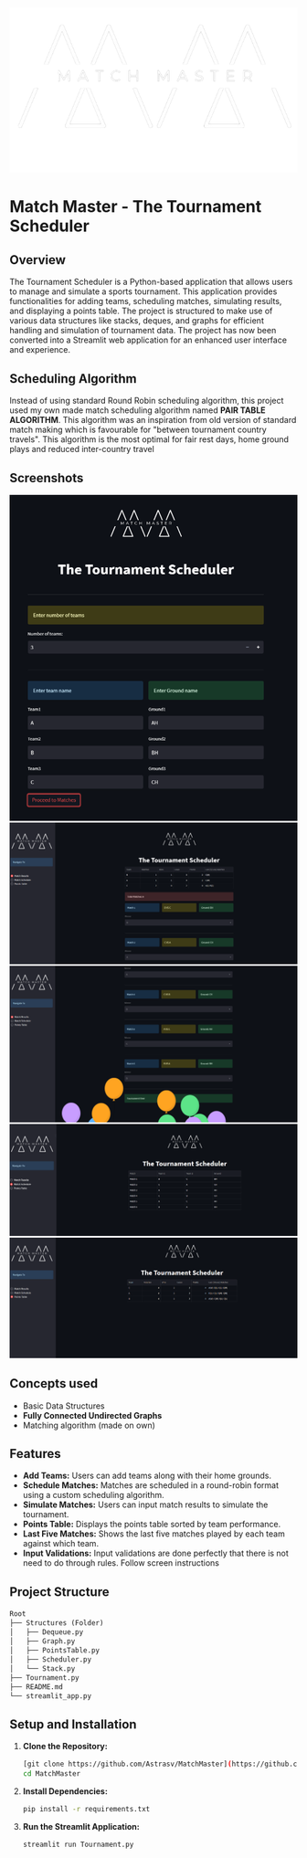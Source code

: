 ![image](images/MatchMaster.png)
# Match Master - The Tournament Scheduler

## Overview

The Tournament Scheduler is a Python-based application that allows users to manage and simulate a sports tournament. This application provides functionalities for adding teams, scheduling matches, simulating results, and displaying a points table. The project is structured to make use of various data structures like stacks, deques, and graphs for efficient handling and simulation of tournament data. The project has now been converted into a Streamlit web application for an enhanced user interface and experience.

## Scheduling Algorithm

Instead of using standard Round Robin scheduling algorithm, this project used my own made match scheduling algorithm named **PAIR TABLE ALGORITHM**. This algorithm was an inspiration from old version of standard match making which is favourable for "between tournament country travels". This algorithm is the most optimal for fair rest days, home ground plays and reduced inter-country travel

## Screenshots
![image](Screenshots/img1.png)
![image](Screenshots/img0.png)
![image](Screenshots/img3.png)
![image](Screenshots/img4.png)
![image](Screenshots/img2.png)


## Concepts used

- Basic Data Structures
- **Fully Connected Undirected Graphs**
- Matching algorithm (made on own)

## Features

- **Add Teams:** Users can add teams along with their home grounds.
- **Schedule Matches:** Matches are scheduled in a round-robin format using a custom scheduling algorithm.
- **Simulate Matches:** Users can input match results to simulate the tournament.
- **Points Table:** Displays the points table sorted by team performance.
- **Last Five Matches:** Shows the last five matches played by each team against which team.
- **Input Validations:** Input validations are done perfectly that there is not need to do through rules. Follow screen instructions

## Project Structure

```plaintext
Root
├── Structures (Folder)
│   ├── Dequeue.py
│   ├── Graph.py
│   ├── PointsTable.py
│   ├── Scheduler.py
│   └── Stack.py
├── Tournament.py
├── README.md
└── streamlit_app.py
```


## Setup and Installation

1. **Clone the Repository:**
    ```sh
    [git clone https://github.com/Astrasv/MatchMaster](https://github.com/Astrasv/MatchMaster.git)
    cd MatchMaster
    ```

2. **Install Dependencies:**
    ```sh
    pip install -r requirements.txt
    ```

3. **Run the Streamlit Application:**
    ```sh
    streamlit run Tournament.py
    ```

